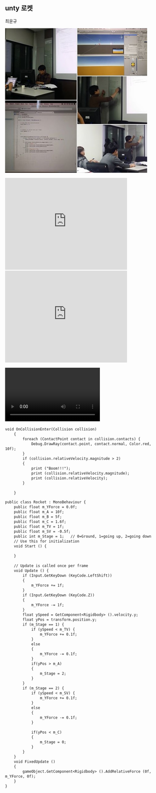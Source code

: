 
## unty 로켓
최윤규

![](/doc/img/part4/d05_unity.jpg)

<iframe width="400" height="300" src="https://video-hkg3-1.xx.fbcdn.net/hvideo-xfp1/v/t42.1790-2/12294384_1651884155053832_803681996_n.mp4?efg=eyJ2ZW5jb2RlX3RhZyI6InN2ZV9zZCJ9&oh=f6097f6fc4bb02e18ecff66979c81671&oe=56574E29" frameborder="0" allowfullscreen></iframe>

<iframe width="400" height="300" src="https://video-hkg3-1.xx.fbcdn.net/hvideo-xta1/v/t42.1790-2/12288595_970774242980764_2038224815_n.mp4?efg=eyJ2ZW5jb2RlX3RhZyI6InN2ZV9zZCJ9&oh=776876f4dc59820ab851217bbc5c8335&oe=56574D29" frameborder="0" allowfullscreen></iframe>

<video controls="" id="mInlineVideoPlayer" class="_4rv" src="https://video-hkg3-1.xx.fbcdn.net/hvideo-xta1/v/t42.1790-2/12288595_970774242980764_2038224815_n.mp4?efg=eyJ2ZW5jb2RlX3RhZyI6InN2ZV9zZCJ9&amp;oh=776876f4dc59820ab851217bbc5c8335&amp;oe=56574D29" width="311" height="175" data-autoid="autoid_68"></video>


```
void OnCollisionEnter(Collision collision)
	{
		foreach (ContactPoint contact in collision.contacts) {
			Debug.DrawRay(contact.point, contact.normal, Color.red, 10f);
		}
		if (collision.relativeVelocity.magnitude > 2)
		{
			print ("Boom!!!");
			print (collision.relativeVelocity.magnitude);
			print (collision.relativeVelocity);
		}

	}

```

```
public class Rocket : MonoBehaviour {
	public float m_YForce = 0.0f;
	public float m_A = 10f;
	public float m_B = 5f;
	public float m_C = 1.6f;
	public float m_TV = 1f;
	public float m_SV = -0.5f;
	public int m_Stage = 1;   // 0=Ground, 1=going up, 2=going down
	// Use this for initialization
	void Start () {

	}

	// Update is called once per frame
	void Update () {
		if (Input.GetKeyDown (KeyCode.LeftShift))
		{
			m_YForce += 1f;
		}
		if (Input.GetKeyDown (KeyCode.Z))
		{
			m_YForce -= 1f;
		}
		float ySpeed = GetComponent<Rigidbody> ().velocity.y;
		float yPos = transform.position.y;
		if (m_Stage == 1) {
			if (ySpeed < m_TV) {
				m_YForce += 0.1f;
			}
			else
			{
				m_YForce -= 0.1f;
			}
			if(yPos > m_A)
			{
				m_Stage = 2;
			}
		}
		if (m_Stage == 2) {
			if (ySpeed < m_SV) {
				m_YForce += 0.1f;
			}
			else
			{
				m_YForce -= 0.1f;
			}

			if(yPos < m_C)
			{
				m_Stage = 0;
			}
		}
	}
	void FixedUpdate ()
	{
		gameObject.GetComponent<Rigidbody> ().AddRelativeForce (0f, m_YForce, 0f);
	}
}



```


